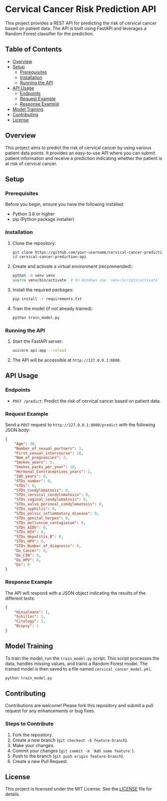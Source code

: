 # Cervical Cancer Risk Prediction API

This project provides a REST API for predicting the risk of cervical cancer based on patient data. The API is built using FastAPI and leverages a Random Forest classifier for the prediction.

## Table of Contents

- [Overview](#overview)
- [Setup](#setup)
  - [Prerequisites](#prerequisites)
  - [Installation](#installation)
  - [Running the API](#running-the-api)
- [API Usage](#api-usage)
  - [Endpoints](#endpoints)
  - [Request Example](#request-example)
  - [Response Example](#response-example)
- [Model Training](#model-training)
- [Contributing](#contributing)
- [License](#license)

## Overview

This project aims to predict the risk of cervical cancer by using various patient data points. It provides an easy-to-use API where you can submit patient information and receive a prediction indicating whether the patient is at risk of cervical cancer.

## Setup

### Prerequisites

Before you begin, ensure you have the following installed:

- Python 3.8 or higher
- pip (Python package installer)

### Installation

1. Clone the repository:

    ```sh
    git clone https://github.com/your-username/cervical-cancer-prediction-api.git
    cd cervical-cancer-prediction-api
    ```

2. Create and activate a virtual environment (recommended):

    ```sh
    python -m venv venv
    source venv/bin/activate  # On Windows use `venv\Scripts\activate`
    ```

3. Install the required packages:

    ```sh
    pip install -r requirements.txt
    ```

4. Train the model (if not already trained):

    ```sh
    python train_model.py
    ```

### Running the API

1. Start the FastAPI server:

    ```sh
    uvicorn api:app --reload
    ```

2. The API will be accessible at `http://127.0.0.1:8000`.

## API Usage

### Endpoints

- `POST /predict`: Predict the risk of cervical cancer based on patient data.

### Request Example

Send a `POST` request to `http://127.0.0.1:8000/predict` with the following JSON body:

```json
{
    "Age": 30,
    "Number_of_sexual_partners": 3,
    "First_sexual_intercourse": 18,
    "Num_of_pregnancies": 2,
    "Smokes_years": 5,
    "Smokes_packs_per_year": 10,
    "Hormonal_Contraceptives_years": 2,
    "IUD_years": 0,
    "STDs_number": 0,
    "STDs": 0,
    "STDs_condylomatosis": 0,
    "STDs_cervical_condylomatosis": 0,
    "STDs_vaginal_condylomatosis": 0,
    "STDs_vulvo_perineal_condylomatosis": 0,
    "STDs_syphilis": 0,
    "STDs_pelvic_inflammatory_disease": 0,
    "STDs_genital_herpes": 0,
    "STDs_molluscum_contagiosum": 0,
    "STDs_AIDS": 0,
    "STDs_HIV": 0,
    "STDs_Hepatitis_B": 0,
    "STDs_HPV": 0,
    "STDs_Number_of_diagnosis": 0,
    "Dx_Cancer": 0,
    "Dx_CIN": 0,
    "Dx_HPV": 0,
    "Dx": 0
}
```

### Response Example

The API will respond with a JSON object indicating the results of the different tests:

```json
{
    "Hinselmann": 1,
    "Schiller": 1,
    "Citology": 1,
    "Biopsy": 1
}
```

## Model Training

To train the model, run the `train_model.py` script. This script processes the data, handles missing values, and trains a Random Forest model. The trained model is then saved to a file named `cervical_cancer_model.pkl`.

```sh
python train_model.py
```

## Contributing

Contributions are welcome! Please fork this repository and submit a pull request for any enhancements or bug fixes.

### Steps to Contribute

1. Fork the repository.
2. Create a new branch (`git checkout -b feature-branch`).
3. Make your changes.
4. Commit your changes (`git commit -m 'Add some feature'`).
5. Push to the branch (`git push origin feature-branch`).
6. Create a new Pull Request.

## License

This project is licensed under the MIT License. See the [LICENSE](LICENSE) file for details.
